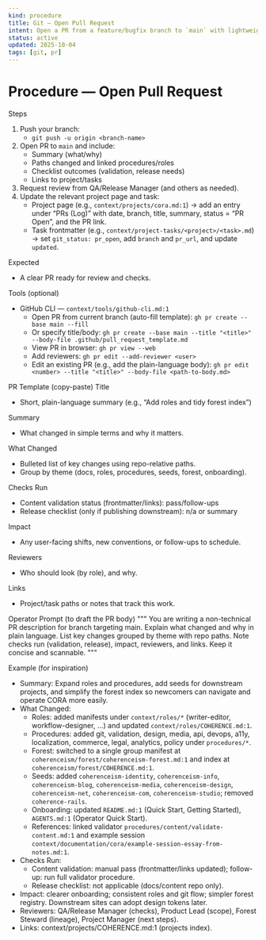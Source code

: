 ```yaml
---
kind: procedure
title: Git — Open Pull Request
intent: Open a PR from a feature/bugfix branch to `main` with lightweight checks
status: active
updated: 2025-10-04
tags: [git, pr]
---
```


# Procedure — Open Pull Request

Steps
1) Push your branch:
   - `git push -u origin <branch-name>`
2) Open PR to `main` and include:
   - Summary (what/why)
   - Paths changed and linked procedures/roles
   - Checklist outcomes (validation, release needs)
   - Links to project/tasks
3) Request review from QA/Release Manager (and others as needed).
4) Update the relevant project page and task:
   - Project page (e.g., `context/projects/cora.md:1`) → add an entry under “PRs (Log)” with date, branch, title, summary, status = “PR Open”, and the PR link.
   - Task frontmatter (e.g., `context/project-tasks/<project>/<task>.md`) → set `git_status: pr_open`, add `branch` and `pr_url`, and update `updated`.

Expected
- A clear PR ready for review and checks.

Tools (optional)
- GitHub CLI — `context/tools/github-cli.md:1`
  - Open PR from current branch (auto-fill template): `gh pr create --base main --fill`
  - Or specify title/body: `gh pr create --base main --title "<title>" --body-file .github/pull_request_template.md`
  - View PR in browser: `gh pr view --web`
  - Add reviewers: `gh pr edit --add-reviewer <user>`
  - Edit an existing PR (e.g., add the plain-language body): `gh pr edit <number> --title "<title>" --body-file <path-to-body.md>`

PR Template (copy-paste)
Title
- Short, plain-language summary (e.g., “Add roles and tidy forest index”)

Summary
- What changed in simple terms and why it matters.

What Changed
- Bulleted list of key changes using repo-relative paths.
- Group by theme (docs, roles, procedures, seeds, forest, onboarding).

Checks Run
- Content validation status (frontmatter/links): pass/follow-ups
- Release checklist (only if publishing downstream): n/a or summary

Impact
- Any user-facing shifts, new conventions, or follow-ups to schedule.

Reviewers
- Who should look (by role), and why.

Links
- Project/task paths or notes that track this work.

Operator Prompt (to draft the PR body)
"""
You are writing a non-technical PR description for branch <branch-name> targeting main.
Explain what changed and why in plain language. List key changes grouped by theme with repo paths. Note checks run (validation, release), impact, reviewers, and links.
Keep it concise and scannable.
"""

Example (for inspiration)
- Summary: Expand roles and procedures, add seeds for downstream projects, and simplify the forest index so newcomers can navigate and operate CORA more easily.
- What Changed:
  - Roles: added manifests under `context/roles/*` (writer-editor, workflow-designer, …) and updated `context/roles/COHERENCE.md:1`.
  - Procedures: added git, validation, design, media, api, devops, a11y, localization, commerce, legal, analytics, policy under `procedures/*`.
  - Forest: switched to a single group manifest at `coherenceism/forest/coherenceism-forest.md:1` and index at `coherenceism/forest/COHERENCE.md:1`.
  - Seeds: added `coherenceism-identity`, `coherenceism-info`, `coherenceism-blog`, `coherenceism-media`, `coherenceism-design`, `coherenceism-net`, `coherenceism-com`, `coherenceism-studio`; removed `coherence-rails`.
  - Onboarding: updated `README.md:1` (Quick Start, Getting Started), `AGENTS.md:1` (Operator Quick Start).
  - References: linked validator `procedures/content/validate-content.md:1` and example session `context/documentation/cora/example-session-essay-from-notes.md:1`.
- Checks Run:
  - Content validation: manual pass (frontmatter/links updated); follow-up: run full validator procedure.
  - Release checklist: not applicable (docs/content repo only).
- Impact: clearer onboarding; consistent roles and git flow; simpler forest registry. Downstream sites can adopt design tokens later.
- Reviewers: QA/Release Manager (checks), Product Lead (scope), Forest Steward (lineage), Project Manager (next steps).
- Links: context/projects/COHERENCE.md:1 (projects index).
